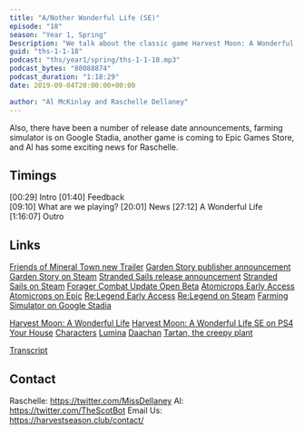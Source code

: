 ```yaml
---
title: "A/Nother Wonderful Life (SE)"
episode: "18"
season: "Year 1, Spring"
Description: "We talk about the classic game Harvest Moon: A Wonderful Life."
guid: "ths-1-1-18"
podcast: "ths/year1/spring/ths-1-1-18.mp3"
podcast_bytes: "80088874"
podcast_duration: "1:18:29"
date: 2019-09-04T20:00:00+00:00

author: "Al McKinlay and Raschelle Dellaney"
---
```


Also, there have been a number of release date announcements, farming simulator is on Google Stadia, another game is coming to Epic Games Store, and Al has some exciting news for Raschelle.

## Timings

[00:29] Intro
[01:40] Feedback    
[09:10] What are we playing?
[20:01] News
[27:12] A Wonderful Life
[1:16:07] Outro

## Links

[Friends of Mineral Town new Trailer](https://www.youtube.com/watch?v=-MpEnVC0iFk)
[Garden Story publisher announcement](https://twitter.com/gardenstorygame/status/1163858249688473601)
[Garden Story on Steam](https://store.steampowered.com/app/1062140/Garden_Story/)
[Stranded Sails release announcement](https://twitter.com/rokapublish/status/1165926602716266501?s=09)
[Stranded Sails on Steam](https://store.steampowered.com/app/943260/Stranded_Sails__Explorers_of_the_Cursed_Islands/)
[Forager Combat Update Open Beta](https://steamcommunity.com/games/751780/announcements/detail/1601513871230940546)
[Atomicrops Early Access](https://twitter.com/RawFury/status/1166342200482881538)
[Atomicrops on Epic](https://www.epicgames.com/store/en-US/product/atomicrops/home)
[Re:Legend Early Access](https://www.kickstarter.com/projects/1723653856/re-legend-co-op-monster-raising-rpg/posts/2604452)
[Re:Legend on Steam](https://store.steampowered.com/app/823950/ReLegend/)
[Farming Simulator on Google Stadia](https://www.youtube.com/watch?v=GkDCeWJ_jV4)

[Harvest Moon: A Wonderful Life](https://en.wikipedia.org/wiki/Harvest_Moon:_A_Wonderful_Life)
[Harvest Moon: A Wonderful Life SE on PS4](https://store.playstation.com/en-gb/product/EP1014-CUSA06609_00-SLUS211710000001)
[Your House](https://gamefaqs.akamaized.net/screens/5/d/4/gfs_22975_1_5_mid.jpg)
[Characters](https://harvestmoon.fandom.com/wiki/Category:Harvest_Moon:_A_Wonderful_Life_Characters)
[Lumina](https://harvestmoon.fandom.com/wiki/Lumina_(AWL))
[Daachan](https://harvestmoon.fandom.com/wiki/Daachan_(AWL))
[Tartan, the creepy plant](https://harvestmoon.fandom.com/wiki/Tartan_(AWL)?file=Tartan.png)

[Transcript](https://docs.google.com/document/d/13boDvX1NumSLKX8nDl_rqD4lW5eNjsUeESkdu1hI4Fs/edit?usp=sharingx)

## Contact

Raschelle: https://twitter.com/MissDellaney
Al: https://twitter.com/TheScotBot
Email Us: https://harvestseason.club/contact/
